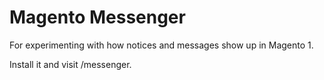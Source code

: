 # Magento Messenger

For experimenting with how notices and messages show up in Magento 1.

Install it and visit /messenger.
